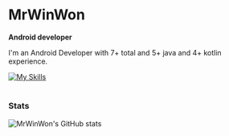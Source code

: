 # MrWinWon

**Android developer**

I'm an Android Developer with 7+ total and 5+ java and 4+ kotlin experience.

[![My Skills](https://skillicons.dev/icons?i=kotlin,java,androidstudio,sqlite,firebase,idea,figma,git,gitlab,gradle,postman,github&perline=6)](https://skillicons.dev)

#

### Stats

![MrWinWon's GitHub stats](https://github-readme-stats.vercel.app/api?username=mrwinwon&show_icons=true&theme=ocean_dark)

#

<!--

- 🔭 I’m currently working on ...
- 🌱 I’m currently learning ...
- 👯 I’m looking to collaborate on ...
- 🤔 I’m looking for help with ...
- 💬 Ask me about ...
- 📫 How to reach me: ...
- 😄 Pronouns: ...
- ⚡ Fun fact: ...
-->
